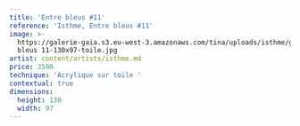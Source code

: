 ```yaml
---
title: 'Entre bleus #11'
reference: 'Isthme, Entre bleus #11'
image: >-
  https://galerie-gaia.s3.eu-west-3.amazonaws.com/tina/uploads/isthme/galerie-gaia-isthme-entre
  bleus 11-130x97-toile.jpg
artist: content/artists/isthme.md
price: 3500
technique: 'Acrylique sur toile '
contextual: true
dimensions:
  height: 130
  width: 97
---
```


